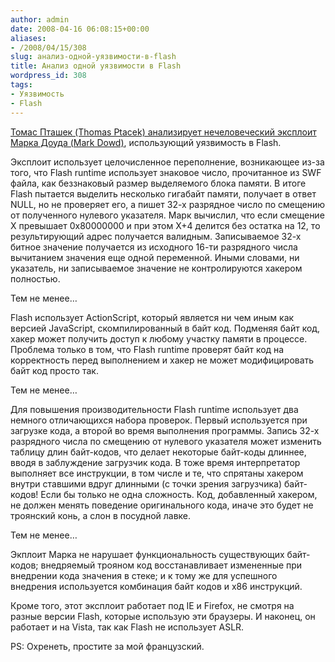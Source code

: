 ```yaml
---
author: admin
date: 2008-04-16 06:08:15+00:00
aliases:
- /2008/04/15/308
slug: анализ-одной-уязвимости-в-flash
title: Анализ одной уязвимости в Flash
wordpress_id: 308
tags:
- Уязвимость
- Flash
---
```


[Томас Пташек (Thomas Ptacek) анализирует нечеловеческий эксплоит Марка Доуда (Mark Dowd)](http://www.matasano.com/log/1032/this-new-vulnerability-dowds-inhuman-flash-exploit/), использующий уязвимость в Flash. 

Эксплоит использует целочисленное переполнение, возникающее из-за того, что Flash runtime использует знаковое число, прочитанное из SWF файла, как беззнаковый размер выделяемого блока памяти. В итоге Flash пытается выделить несколько гигабайт памяти, получает в ответ NULL, но не проверяет его, а пишет 32-х разрядное число по смещению от полученного нулевого указателя. Марк вычислил, что если смещение X превышает 0x80000000 и при этом X+4 делится без остатка на 12, то результирующий адрес получается валидным. Записываемое 32-х битное значение получается из исходного 16-ти разрядного числа вычитанием значения еще одной переменной. Иными словами, ни указатель, ни записываемое значение не контролируются хакером полностью.

Тем не менее…

Flash использует ActionScript, который является ни чем иным как версией JavaScript, скомпилированный в байт код. Подменяя байт код, хакер может получить доступ к любому участку памяти в процессе. Проблема только в том, что Flash runtime проверят байт код на корректность перед выполнением и хакер не может модифицировать байт код просто так.

Тем не менее…

Для повышения производительности Flash runtime использует два немного отличающихся набора проверок. Первый используется при загрузке кода, а второй во время выполнения программы. Запись 32-х разрядного числа по смещению от нулевого указателя может изменить таблицу длин байт-кодов, что делает некоторые байт-коды длиннее, вводя в заблуждение загрузчик кода. В тоже время интерпретатор выполняет все инструкции, в том числе и те, что спрятаны хакером внутри ставшими вдруг длинными (с точки зрения загрузчика) байт-кодов! Если бы только не одна сложность. Код, добавленный хакером, не должен менять поведение оригинального кода, иначе это будет не троянский конь, а слон в посудной лавке.

Тем не менее…

Экплоит Марка не нарушает функциональность существующих байт-кодов; внедряемый трояном код восстанавливает измененные при внедрении кода значения в стеке; и к тому же для успешного внедрения используется комбинация байт кодов и x86 инструкций.

Кроме того, этот эксплоит работает под IE и Firefox, не смотря на разные версии Flash, которые использую эти браузеры. И наконец, он работает и на Vista, так как Flash не использует ASLR.

PS: Охренеть, простите за мой французский.
